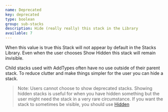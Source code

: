 ```yaml
---
name: Deprecated
key: deprecated
type: boolean
group: sub-stacks
description: Hide (really really) this stack in the Library
available: 7
---
```



When this value is true this Stack will not appear by default in the Stacks Library. Even when the user chooses Show Hidden this stack will remain invisible.

Child stacks used with AddTypes often have no use outside of their parent stack. To reduce clutter and make things simpler for the user you can hide a stack.

> Note:  Users cannot choose to show deprecated stacks.  Showing hidden stacks is useful for when you have hidden something but the user might need the stack in a very rare circumstance.  If you want the stack to sometimes be visible, you should use [Hidden](hidden.html)
